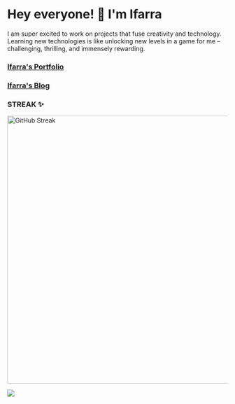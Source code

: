
# Hey everyone! 👋 I'm Ifarra

I am super excited to work on projects that fuse creativity and technology. Learning new technologies is like unlocking new levels in a game for me – challenging, thrilling, and immensely rewarding.

### [Ifarra's Portfolio](https://ifarra.vercel.app)
### [Ifarra's Blog](https://ifarra.pages.dev)

<!--
### My fav Language:

<img src="https://github-readme-stats.vercel.app/api/top-langs/?username=Ifarra&theme=tokyonight&show_icons=true&hide_border=true&layout=compact" />



<a href="https://app.daily.dev/ifarra"><img src="https://api.daily.dev/devcards/v2/yfD9ozdcZBLEUdYqCoPkJ.png?type=wide&r=0vw" width="605" alt="Ifarra's Dev Card"/></a>
-->
<!--
### Let's Build Something Awesome! 🌟

<img src="https://skillicons.dev/icons?i=bash,cpp,cs,py,java,ts,html,js,css,git,github,githubactions,androidstudio,md,mysql,sqlite,firebase,stackoverflow,jenkins,vim,vscode,eclipse&perline=11">
-->
### STREAK ✨

<a href="https://git.io/streak-stats"><img width="612" src="https://github-readme-streak-stats.herokuapp.com?user=Ifarra&theme=tokyonight&card_width=600&background=45%2C122373%2C1C1829&border=312F68" alt="GitHub Streak" /></a>

![](https://komarev.com/ghpvc/?username=Ifarra)
